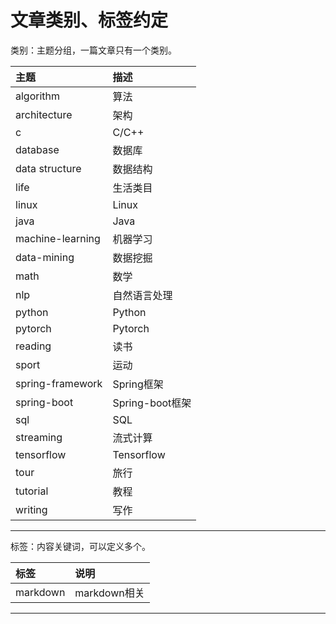 # 文章类别、标签约定

类别：主题分组，一篇文章只有一个类别。

|主题|描述|
|:- |:- |
|algorithm | 算法 |
|architecture | 架构 |
|c | C/C++ |
|database | 数据库 |
|data structure | 数据结构 |
|life | 生活类目 |
|linux | Linux |
|java | Java |
|machine-learning | 机器学习 |
|data-mining | 数据挖掘 |
|math | 数学 |
|nlp | 自然语言处理 |
|python | Python |
|pytorch | Pytorch |
|reading| 读书 |
|sport | 运动 |
|spring-framework | Spring框架 |
|spring-boot | Spring-boot框架 |
|sql | SQL |
|streaming | 流式计算 |
|tensorflow | Tensorflow |
|tour | 旅行 |
|tutorial | 教程 |
|writing | 写作 |

---

标签：内容关键词，可以定义多个。

| 标签 | 说明 |
|:- |:- |
|markdown | markdown相关 |

---
